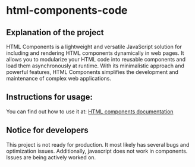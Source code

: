 # html-components-code

## Explanation of the project
HTML Components is a lightweight and versatile JavaScript solution for including and rendering HTML components dynamically in web pages. It allows you to modularize your HTML code into reusable components and load them asynchronously at runtime. With its minimalistic approach and powerful features, HTML Components simplifies the development and maintenance of complex web applications.
## Instructions for usage:
You can find out how to use it at: [HTML components documentation](https://html-components-package.netlify.app/docs.html)

## Notice for developers
This project is not ready for production. It most likely has several bugs and optimization issues. Additionally, javascript does not work in components. Issues are being actively worked on.

